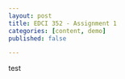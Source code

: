 ```yaml
---
layout: post
title: EDCI 352 - Assignment 1
categories: [content, demo]
published: false

---
```


test
<!--
Drawing on funds of knowledge, and integrating understandings from our course, 
readings and BC Curriculum, you will create a critically-informed reflection (as either
an – approximately -  25 minute podcast, video or 4 page paper) on a text or 
literacy event that helped to shape your views of teaching and learning. You will 
then examine and discuss how the BC Curriculum and Multiliteracies Pedagogy 
support and/or challenge your conceptions of teaching and learning. 
Your paper/pod

1.
Introduction – “In this paper I will...
2.
Section One – Drawing on funds of knowledge this section includes an introduction to 
yourself & your subject area; a summary description of an event or text from you own 
learning that has impacted your views of teaching and learning in your subject area.
3.
Section Two - An overall rationale, from the curriculum 
https://curriculum.gov.bc.ca
for your subject area. Answer, “What does it mean to be literate in my subject area?” 
Think of what students are asked to know and do, and what forms of communication 
and text types are to be used. 
Do a deeper dive into a particular section of the curriculum in which you identify a Big 
Idea, key competencies and content.
4.
Section Three – Provide a working definition of Multiliteracies Pedagogy from our class 
discussions and readings. Discuss how a Multiliteracies Pedagogy supports/challenges 
your notions of teaching, learning and the curriculum in your subject area.
5.
Conclude by summarizing three key understandings from, and one topic you want to 
learn more about during the course.
Structurally your paper/podcast/video should make sense – you can choose to transition 
between the sections as paragraphs, or separate them out with headings. 
Stylistically, you should use first person and follow the APA guide for any direct quotations from
external sources (such as the two articles). Personal voice is encouraged here.
We will support your work on this assignment in class. You are also welcome to send me a 
draft/outline before the due date for ‘feed forward

-->

